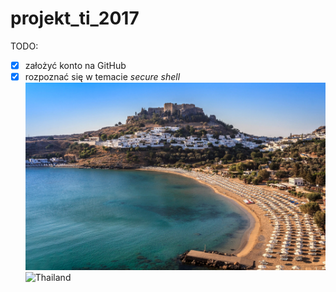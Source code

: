# projekt_ti_2017

TODO:

- [x] założyć konto na GitHub
- [x] rozpoznać się w temacie _secure shell_
![Rodos](Lindos-Greek-Island-of-Rhodes.jpg) 
![Thailand](http://i.huffpost.com/gen/1460673/images/o-THAILAND-facebook.jpg)
